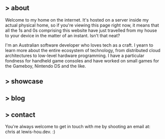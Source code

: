## > about

Welcome to my home on the internet. It's hosted on a server inside my actual physical home, so if you're viewing this page right now, it means that all the 1s and 0s comprising this website have just travelled from my house to your device in the matter of an instant. Isn't that neat?

I'm an Australian software developer who loves tech as a craft. I yearn to learn more about the entire ecosystem of technology, from distributed cloud architectures to low-level hardware programming. I have a particular fondness for handheld game consoles and have worked on small games for the Gameboy, Nintendo DS and the like.

## > showcase

## > blog

## > contact

You're always welcome to get in touch with me by shooting an email at: chris at lewis-hou.dev. :)